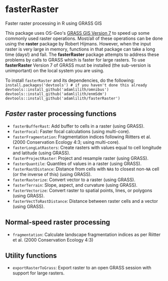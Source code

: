 # fasterRaster
Faster raster processing in R using GRASS GIS

This package uses OS-Geo's [GRASS GIS Version 7](https://grass.osgeo.org/grass7/) to speed up some commonly used raster operations. Most/all of these operations can be done using the **raster** package by Robert Hijmans.  However, when the input raster is very large in memory, functions in that package can take a long time (days!) and fail. The **fasterRaster** package attempts to address these problems by calls to GRASS which is faster for large rasters. To use **fasterRaster** Version 7 of GRASS must be installed (the sub-version is unimportant) on the local system you are using.

To install `fasterRaster` and its dependencies, do the following:  
`install.packages('devtools') # if you haven't done this already`  
`devtools::install_github('adamlilith/omnibus')`  
`devtools::install_github('adamlilith/enmSdm')`  
`devtools::install_github('adamlilith/fasterRaster')`  

## *Faster* raster processing functions ##
* `fasterBufferRast`: Add buffer to cells in a raster (using GRASS).
* `fasterFocal`: Faster focal calculations (using multi-core).
* `fasterFragmentation`: Fragmentation indices following Riitters et al. (2000 Conservation Ecology 4:3; using multi-core).
* `fasterLongLatRasters`: Create rasters with values equal to cell longitude and latitude (using GRASS).
* `fasterProjectRaster`: Project and resample raster (using GRASS).
* `fasterQuantile`: Quantiles of values in a raster (using GRASS).
* `fasterRastDistance`: Distance from cells with `NA`s to closest non-`NA` cell (or the inverse of this) (using GRASS).
* `fasterRasterize`: Convert vector to a raster (using GRASS).
* `fasterTerrain`: Slope, aspect, and curvature (using GRASS).
* `fasterVectorize`: Convert raster to spatial points, lines, or polygons (using GRASS).
* `fasterVectToRastDistance`: Distance between raster cells and a vector (using GRASS).

## Normal-speed raster processing ##
* `fragmentation`: Calculate landscape fragmentation indices as per Riitter et al. (2000 Conservation Ecology 4:3)

## Utility functions ##
* `exportRasterToGrass`: Export raster to an open GRASS session with support for large rasters.
